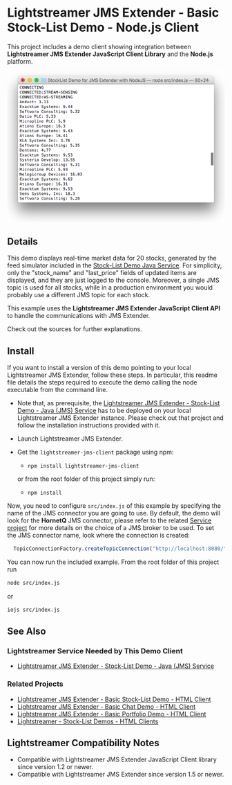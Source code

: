 # Lightstreamer JMS Extender - Basic Stock-List Demo - Node.js Client

<!-- START DESCRIPTION lightstreamer-jms-example-stocklist-client-node -->

This project includes a demo client showing integration between <b>Lightstreamer JMS Extender JavaScript Client Library</b> and the <b>Node.js</b> platform.<br>

![Screenshot](screen_node_large.png)<br>

## Details

This demo displays real-time market data for 20 stocks, generated by the feed simulator included in the [Stock-List Demo Java Service](https://github.com/Lightstreamer/Lightstreamer-JMS-example-StockList-service-java). For simplicity, only the "stock_name" and "last_price" fields of updated items are displayed, and they are just logged to the console. Moreover, a single JMS topic is used for all stocks, while in a production environment you would probably use a different JMS topic for each stock.

This example uses the <b>Lightstreamer JMS Extender JavaScript Client API</b> to handle the communications with JMS Extender.

Check out the sources for further explanations.

## Install

If you want to install a version of this demo pointing to your local Lightstreamer JMS Extender, follow these steps.
In particular, this readme file details the steps required to execute the demo calling the node executable from the command line.

* Note that, as prerequisite, the [Lightstreamer JMS Extender - Stock-List Demo - Java (JMS) Service](https://github.com/Lightstreamer/Lightstreamer-JMS-example-StockList-service-java) has to be deployed on your local Lightstreamer JMS Extender instance. Please check out that project and follow the installation instructions provided with it.
* Launch Lightstreamer JMS Extender.
* Get the `lightstreamer-jms-client` package using npm:

  * `npm install lightstreamer-jms-client`

  or from the root folder of this project simply run:

  * `npm install`

<!-- END DESCRIPTION lightstreamer-jms-example-stocklist-client-node -->

Now, you need to configure `src/index.js` of this example by specifying the name of the JMS connector you are going to use. By default, the demo will look for the <b>HornetQ</b> JMS connector, please refer to the related [Service project](https://github.com/Lightstreamer/Lightstreamer-JMS-example-StockList-service-java) for more details on the choice of a JMS broker to be used.
To set the JMS connector name, look where the connection is created:

```js
  TopicConnectionFactory.createTopicConnection("http://localhost:8080/", "HornetQ", null, null, {
```

You can now run the included example. From the root folder of this project run

```sh
node src/index.js
```

or

```sh
iojs src/index.js
```

## See Also

### Lightstreamer Service Needed by This Demo Client

<!-- START RELATED_ENTRIES -->
* [Lightstreamer JMS Extender - Stock-List Demo - Java (JMS) Service](https://github.com/Lightstreamer/Lightstreamer-JMS-example-StockList-service-java)

<!-- END RELATED_ENTRIES -->
### Related Projects

* [Lightstreamer JMS Extender - Basic Stock-List Demo - HTML Client](https://github.com/Lightstreamer/Lightstreamer-JMS-example-StockList-client-javascript)
* [Lightstreamer JMS Extender - Basic Chat Demo - HTML Client](https://github.com/Lightstreamer/Lightstreamer-JMS-example-Chat-client-javascript)
* [Lightstreamer JMS Extender - Basic Portfolio Demo - HTML Client](https://github.com/Lightstreamer/Lightstreamer-JMS-example-Portfolio-client-javascript)
* [Lightstreamer - Stock-List Demos - HTML Clients](https://github.com/Lightstreamer/Lightstreamer-example-StockList-client-javascript)

## Lightstreamer Compatibility Notes

* Compatible with Lightstreamer JMS Extender JavaScript Client library since version 1.2 or newer.
* Compatible with Lightstreamer JMS Extender since version 1.5 or newer.
